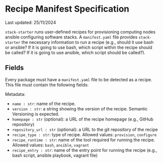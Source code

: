 # Recipe Manifest Specification

Last updated: 25/11/2024

`stack-starter` runs user-defined recipes for provisioning computing nodes ansible configuring software stacks. A `manifest.yaml` file provides `stack-starter` the necessary information to run a recipe (e.g., should it use bash or ansible? If it is going to use bash, which script within the recipe should be called? If it is going to use ansible, which script should be called?).

## Fields

Every package must have a `manifest.yaml` file to be detected as a recipe. This file must contain the following fields:

Metadata: 

- `name : str`: name of the recipe. 
- `version : str`: a string showing the version of the recipe. Semantic Versioning is expected.
- `homepage : str` (optional): a URL of the recipe homepage (e.g., GitHub repository)
- `repository_url : str` (optional): a URL to the git repository of the recipe
- `recipe_type : str`: type of recipe. Allowed values: `provision`, `configure`
- `recipe_runtime : str`: name of the tool required for running the recipe. Allowed values: `bash`, `ansible`, `vagrant`
- `recipe_entry : str`: name of the entry point for running the recipe (e.g., bash script, ansible playbook, vagrant file)
